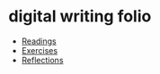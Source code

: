 # digital writing folio

- [Readings](readings.md)
- [Exercises](exercises.md)
- [Reflections](reflections.md)
